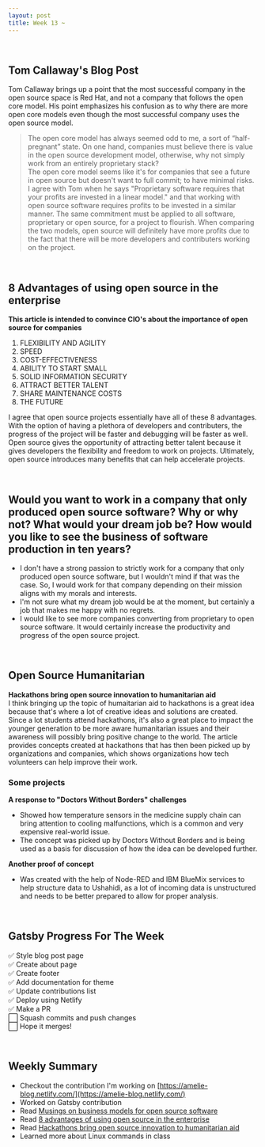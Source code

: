 ```yaml
---
layout: post
title: Week 13 ~ 
---
```

<br>


## Tom Callaway's Blog Post 

Tom Callaway brings up a point that the most successful company in the open source space is Red Hat, and not a company that follows the open core model. His point emphasizes his confusion as to why there are more open core models even though the most successful company uses the open source model. 
> The open core model has always seemed odd to me, a sort of “half-pregnant” state. On one hand, companies must believe there is value in the open source development model, otherwise, why not simply work from an entirely proprietary stack?  
The open core model seems like it's for companies that see a future in open source but doesn't want to full commit; to have minimal risks. I agree with Tom when he says "Proprietary software requires that your profits are invested in a linear model." and that working with open source software requires profits to be invested in a similar manner. The same commitment must be applied to all software, proprietary or open source, for a project to flourish. When comparing the two models, open source will definitely have more profits due to the fact that there will be more developers and contributers working on the project. 

<br>


## 8 Advantages of using open source in the enterprise
**This article is intended to convince CIO's about the importance of open source for companies**
1. FLEXIBILITY AND AGILITY
2. SPEED
3. COST-EFFECTIVENESS
4. ABILITY TO START SMALL
5. SOLID INFORMATION SECURITY
6. ATTRACT BETTER TALENT
7. SHARE MAINTENANCE COSTS
8. THE FUTURE

I agree that open source projects essentially have all of these 8 advantages. With the option of having a plethora of developers and contributers, the progress of the project will be faster and debugging will be faster as well. Open source gives the opportunity of attracting better talent because it gives developers the flexibility and freedom to work on projects. Ultimately, open source introduces many benefits that can help accelerate projects. 

<br>

## Would you want to work in a company that only produced open source software? Why or why not? What would your dream job be? How would you like to see the business of software production in ten years? 
- I don't have a strong passion to strictly work for a company that only produced open source software, but I wouldn't mind if that was the case. So, I would work for that company depending on their mission aligns with my morals and interests. 
- I'm not sure what my dream job would be at the moment, but certainly a job that makes me happy with no regrets. 
- I would like to see more companies converting from proprietary to open source software. It would certainly increase the productivity and progress of the open source project. 

<br>

## Open Source Humanitarian
**Hackathons bring open source innovation to humanitarian aid**  
I think bringing up the topic of humaitarian aid to hackathons is a great idea because that's where a lot of creative ideas and solutions are created. Since a lot students attend hackathons, it's also a great place to impact the younger generation to be more aware humanitarian issues and their awareness will possibly bring positive change to the world. The article provides concepts created at hackathons that has then been picked up by organizations and companies, which shows organizations how tech volunteers can help improve their work. 

### Some projects  
**A response to "Doctors Without Borders" challenges**
- Showed how temperature sensors in the medicine supply chain can bring attention to cooling malfunctions, which is a common and very expensive real-world issue.
- The concept was picked up by Doctors Without Borders and is being used as a basis for discussion of how the idea can be developed further.

**Another proof of concept**
- Was created with the help of Node-RED and IBM BlueMix services to help structure data to Ushahidi, as a lot of incoming data is unstructured and needs to be better prepared to allow for proper analysis.


<br>

## Gatsby Progress For The Week 
✅ Style blog post page  
✅ Create about page  
✅ Create footer  
✅ Add documentation for theme  
✅ Update contributions list  
✅ Deploy using Netlify  
✅ Make a PR  
⬜ Squash commits and push changes  
⬜ Hope it merges!  

<br>

## Weekly Summary
- Checkout the contribution I'm working on [https://amelie-blog.netlify.com/](https://amelie-blog.netlify.com/)
- Worked on Gatsby contribution 
- Read [Musings on business models for open source software](https://spot.livejournal.com/327801.html)
- Read [8 advantages of using open source in the enterprise](https://enterprisersproject.com/article/2015/1/top-advantages-open-source-offers-over-proprietary-solutions)
- Read [Hackathons bring open source innovation to humanitarian aid](https://opensource.com/life/16/6/openhack-hackathons-for-humanitarian-aid)
- Learned more about Linux commands in class 